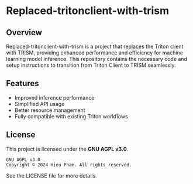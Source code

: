 # Replaced-tritonclient-with-trism

## Overview
Replaced-tritonclient-with-trism is a project that replaces the Triton client with TRISM, providing enhanced performance and efficiency for machine learning model inference. This repository contains the necessary code and setup instructions to transition from Triton Client to TRISM seamlessly.

## Features
- Improved inference performance
- Simplified API usage
- Better resource management
- Fully compatible with existing Triton workflows
## License
This project is licensed under the **GNU AGPL v3.0**.

```
GNU AGPL v3.0
Copyright © 2024 Hieu Pham. All rights reserved.
```

See the LICENSE file for more details.

